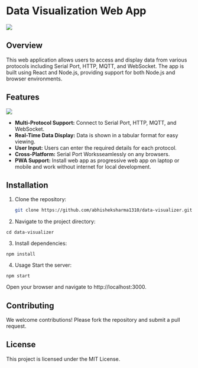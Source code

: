# Data Visualization Web App

<div width="100%">
   <image src="./public/mockup.png" />
</div>

## Overview

This web application allows users to access and display data from various protocols including Serial Port, HTTP, MQTT, and WebSocket. The app is built using React and Node.js, providing support for both Node.js and browser environments.

## Features

<div width="100%">
   <image src="./public/screenshot.jpeg" />
</div>

- **Multi-Protocol Support:** Connect to Serial Port, HTTP, MQTT, and WebSocket.
- **Real-Time Data Display:** Data is shown in a tabular format for easy viewing.
- **User Input:** Users can enter the required details for each protocol.
- **Cross-Platform:** Serial Port Worksseamlessly on any browsers.
- **PWA Support:** Install web app as progressive web app
  on laptop or mobile and work without internet for local development.

## Installation

1. Clone the repository:

   ```bash
   git clone https://github.com/abhisheksharma1310/data-visualizer.git
   ```

2. Navigate to the project directory:

```
cd data-visualizer
```

3. Install dependencies:

```
npm install
```

4. Usage
   Start the server:

```
npm start
```

Open your browser and navigate to http://localhost:3000.

## Contributing

We welcome contributions! Please fork the repository and submit a pull request.

## License

This project is licensed under the MIT License.
